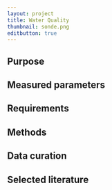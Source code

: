 ```yaml
---
layout: project
title: Water Quality
thumbnail: sonde.png
editbutton: true
---
```


## Purpose

## Measured parameters

## Requirements

## Methods

## Data curation     

## Selected literature
